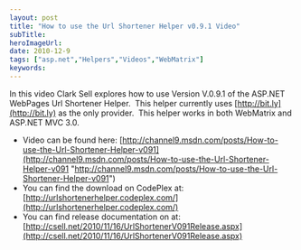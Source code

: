 ```yaml
---
layout: post 
title: "How to use the Url Shortener Helper v0.9.1 Video"
subTitle: 
heroImageUrl: 
date: 2010-12-9
tags: ["asp.net","Helpers","Videos","WebMatrix"]
keywords: 
---
```


In this video Clark Sell explores how to use Version V.0.9.1 of the ASP.NET WebPages Url Shortener Helper.&#160; This helper currently uses [http://bit.ly](http://bit.ly) as the only provider.&#160; This helper works in both WebMatrix and ASP.NET MVC 3.0.

*   Video can be found here: [http://channel9.msdn.com/posts/How-to-use-the-Url-Shortener-Helper-v091](http://channel9.msdn.com/posts/How-to-use-the-Url-Shortener-Helper-v091 "http://channel9.msdn.com/posts/How-to-use-the-Url-Shortener-Helper-v091")
*   You can find the download on CodePlex at: [http://urlshortenerhelper.codeplex.com/](http://urlshortenerhelper.codeplex.com/)
*   You can find release documentation on at: [http://csell.net/2010/11/16/UrlShortenerV091Release.aspx](http://csell.net/2010/11/16/UrlShortenerV091Release.aspx)
